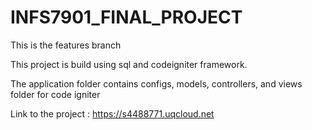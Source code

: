 # INFS7901_FINAL_PROJECT

This is the features branch

This project is build using sql and codeigniter framework.

The application folder contains configs, models, controllers, and views folder for code igniter

Link to the project :
        https://s4488771.uqcloud.net
